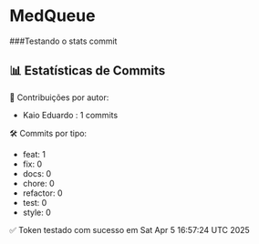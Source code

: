 # MedQueue
###Testando o stats commit
<!-- COMMIT_STATS_START -->
## 📊 Estatísticas de Commits

👤 Contribuições por autor:
- Kaio Eduardo : 1 commits

🛠️ Commits por tipo:
- feat: 1
- fix: 0
- docs: 0
- chore: 0
- refactor: 0
- test: 0
- style: 0
<!-- COMMIT_STATS_END -->
✅ Token testado com sucesso em Sat Apr  5 16:57:24 UTC 2025
